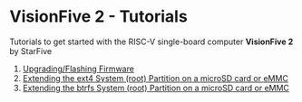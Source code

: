 # VisionFive 2 - Tutorials
Tutorials to get started with the RISC-V single-board computer **VisionFive 2** by StarFive

01. [Upgrading/Flashing Firmware](UpgradingFlashingFirmware.md)
02. [Extending the ext4 System (root) Partition on a microSD card or eMMC](ExtendingPartition202302.md)
03. [Extending the btrfs System (root) Partition on a microSD card or eMMC](ExtendingBTRFSPartition.md)
